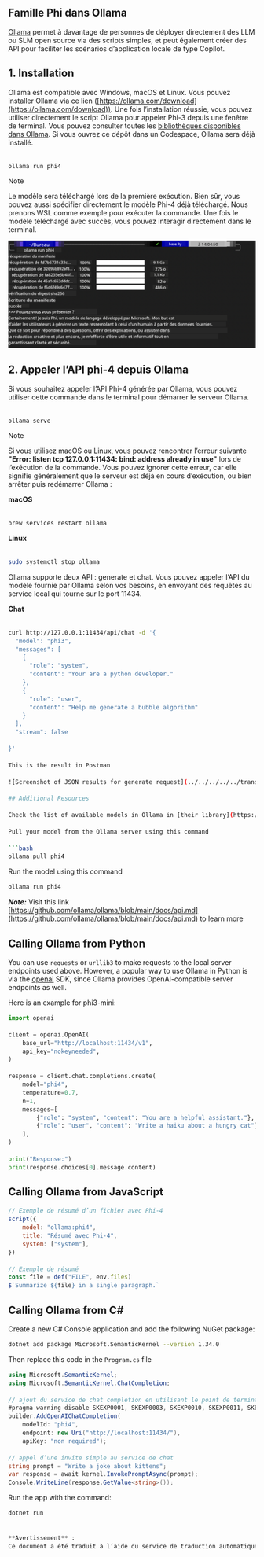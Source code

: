 <!--
CO_OP_TRANSLATOR_METADATA:
{
  "original_hash": "0b38834693bb497f96bf53f0d941f9a1",
  "translation_date": "2025-07-16T19:12:14+00:00",
  "source_file": "md/01.Introduction/02/04.Ollama.md",
  "language_code": "fr"
}
-->
## Famille Phi dans Ollama


[Ollama](https://ollama.com) permet à davantage de personnes de déployer directement des LLM ou SLM open source via des scripts simples, et peut également créer des API pour faciliter les scénarios d’application locale de type Copilot.

## **1. Installation**

Ollama est compatible avec Windows, macOS et Linux. Vous pouvez installer Ollama via ce lien ([https://ollama.com/download](https://ollama.com/download)). Une fois l’installation réussie, vous pouvez utiliser directement le script Ollama pour appeler Phi-3 depuis une fenêtre de terminal. Vous pouvez consulter toutes les [bibliothèques disponibles dans Ollama](https://ollama.com/library). Si vous ouvrez ce dépôt dans un Codespace, Ollama sera déjà installé.

```bash

ollama run phi4

```

> [!NOTE]
> Le modèle sera téléchargé lors de la première exécution. Bien sûr, vous pouvez aussi spécifier directement le modèle Phi-4 déjà téléchargé. Nous prenons WSL comme exemple pour exécuter la commande. Une fois le modèle téléchargé avec succès, vous pouvez interagir directement dans le terminal.

![run](../../../../../translated_images/ollama_run.e9755172b162b381359f8dc8ad0eb1499e13266d833afaf29c47e928d6d7abc5.fr.png)

## **2. Appeler l’API phi-4 depuis Ollama**

Si vous souhaitez appeler l’API Phi-4 générée par Ollama, vous pouvez utiliser cette commande dans le terminal pour démarrer le serveur Ollama.

```bash

ollama serve

```

> [!NOTE]
> Si vous utilisez macOS ou Linux, vous pouvez rencontrer l’erreur suivante **"Error: listen tcp 127.0.0.1:11434: bind: address already in use"** lors de l’exécution de la commande. Vous pouvez ignorer cette erreur, car elle signifie généralement que le serveur est déjà en cours d’exécution, ou bien arrêter puis redémarrer Ollama :

**macOS**

```bash

brew services restart ollama

```

**Linux**

```bash

sudo systemctl stop ollama

```

Ollama supporte deux API : generate et chat. Vous pouvez appeler l’API du modèle fournie par Ollama selon vos besoins, en envoyant des requêtes au service local qui tourne sur le port 11434.

**Chat**

```bash

curl http://127.0.0.1:11434/api/chat -d '{
  "model": "phi3",
  "messages": [
    {
      "role": "system",
      "content": "Your are a python developer."
    },
    {
      "role": "user",
      "content": "Help me generate a bubble algorithm"
    }
  ],
  "stream": false
  
}'

This is the result in Postman

![Screenshot of JSON results for generate request](../../../../../translated_images/ollama_gen.bda5d4e715366cc9c1cae2956e30bfd55b07b22ca782ef69e680100a9a1fd563.fr.png)

## Additional Resources

Check the list of available models in Ollama in [their library](https://ollama.com/library).

Pull your model from the Ollama server using this command

```bash
ollama pull phi4
```

Run the model using this command

```bash
ollama run phi4
```

***Note:*** Visit this link [https://github.com/ollama/ollama/blob/main/docs/api.md](https://github.com/ollama/ollama/blob/main/docs/api.md) to learn more

## Calling Ollama from Python

You can use `requests` or `urllib3` to make requests to the local server endpoints used above. However, a popular way to use Ollama in Python is via the [openai](https://pypi.org/project/openai/) SDK, since Ollama provides OpenAI-compatible server endpoints as well.

Here is an example for phi3-mini:

```python
import openai

client = openai.OpenAI(
    base_url="http://localhost:11434/v1",
    api_key="nokeyneeded",
)

response = client.chat.completions.create(
    model="phi4",
    temperature=0.7,
    n=1,
    messages=[
        {"role": "system", "content": "You are a helpful assistant."},
        {"role": "user", "content": "Write a haiku about a hungry cat"},
    ],
)

print("Response:")
print(response.choices[0].message.content)
```

## Calling Ollama from JavaScript 

```javascript
// Exemple de résumé d’un fichier avec Phi-4
script({
    model: "ollama:phi4",
    title: "Résumé avec Phi-4",
    system: ["system"],
})

// Exemple de résumé
const file = def("FILE", env.files)
$`Summarize ${file} in a single paragraph.`
```

## Calling Ollama from C#

Create a new C# Console application and add the following NuGet package:

```bash
dotnet add package Microsoft.SemanticKernel --version 1.34.0
```

Then replace this code in the `Program.cs` file

```csharp
using Microsoft.SemanticKernel;
using Microsoft.SemanticKernel.ChatCompletion;

// ajout du service de chat completion en utilisant le point de terminaison local du serveur ollama
#pragma warning disable SKEXP0001, SKEXP0003, SKEXP0010, SKEXP0011, SKEXP0050, SKEXP0052
builder.AddOpenAIChatCompletion(
    modelId: "phi4",
    endpoint: new Uri("http://localhost:11434/"),
    apiKey: "non required");

// appel d’une invite simple au service de chat
string prompt = "Write a joke about kittens";
var response = await kernel.InvokePromptAsync(prompt);
Console.WriteLine(response.GetValue<string>());
```

Run the app with the command:

```bash
dotnet run


**Avertissement** :  
Ce document a été traduit à l’aide du service de traduction automatique [Co-op Translator](https://github.com/Azure/co-op-translator). Bien que nous nous efforcions d’assurer l’exactitude, veuillez noter que les traductions automatiques peuvent contenir des erreurs ou des inexactitudes. Le document original dans sa langue d’origine doit être considéré comme la source faisant foi. Pour les informations critiques, une traduction professionnelle réalisée par un humain est recommandée. Nous déclinons toute responsabilité en cas de malentendus ou de mauvaises interprétations résultant de l’utilisation de cette traduction.